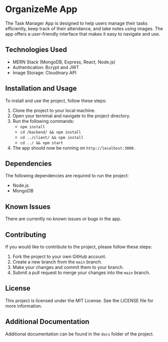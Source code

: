  # OrganizeMe App
 The Task Manager App is designed to help users manage their tasks efficiently, keep track of their attendance, and take notes using images. The app offers a user-friendly interface that makes it easy to navigate and use.
 ## Technologies Used
 - MERN Stack (MongoDB, Express, React, Node.js)
- Authentication: Bcrypt and JWT
- Image Storage: Cloudinary API
 ## Installation and Usage
 To install and use the project, follow these steps:
 1. Clone the project to your local machine.
2. Open your terminal and navigate to the project directory.
3. Run the following commands:
    -  `npm install` 
    -  `cd /backend/ && npm install` 
    -  `cd ../client/ && npm install` 
    -  `cd ../ && npm start` 
4. The app should now be running on  `http://localhost:3000` .
 ## Dependencies
 The following dependencies are required to run the project:
 - Node.js
- MongoDB
 ## Known Issues
 There are currently no known issues or bugs in the app.
 ## Contributing
 If you would like to contribute to the project, please follow these steps:
 1. Fork the project to your own GitHub account.
2. Create a new branch from the  `main`  branch.
3. Make your changes and commit them to your branch.
4. Submit a pull request to merge your changes into the  `main`  branch.
 ## License
 This project is licensed under the MIT License. See the LICENSE file for more information.
 ## Additional Documentation
 Additional documentation can be found in the  `docs`  folder of the project.
